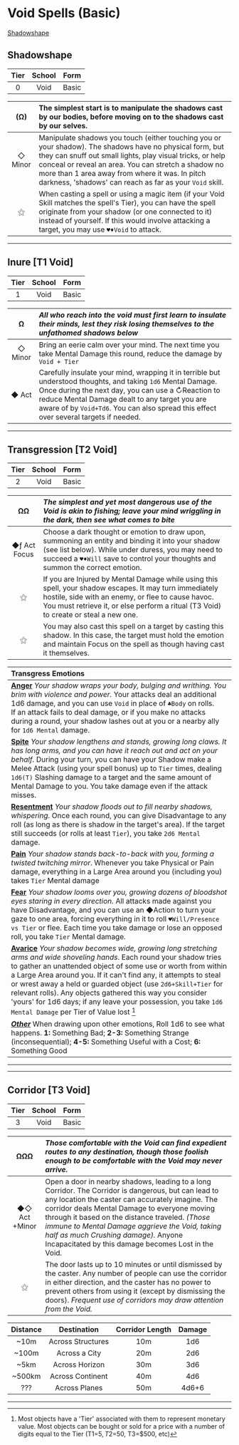 # Void Spells (Basic)


[Shadowshape](#Shadowshape)

## Shadowshape

| Tier | School | Form  |
| :--: | :----: | :---: |
|  0   |  Void  | Basic |

|   (Ω)   | The simplest start is to manipulate the shadows cast by our bodies, before moving on to the shadows cast by our selves. |
| :-----: | :----------------------------------------------------------- |
| ◇ Minor | Manipulate shadows you touch (either touching you or your shadow). The shadows have no physical form, but they can snuff out small lights, play visual tricks, or help conceal or reveal an area. You can stretch a shadow no more than 1 area away from where it was. In pitch darkness, 'shadows' can reach as far as your `Void` skill. |
|    ⚝    | When casting a spell or using a magic item (if your Void Skill matches the spell's Tier), you can have the spell originate from your shadow (or one connected to it) instead of yourself. If this would involve attacking a target, you may use  `♥♦Void` to attack. |



---



## Inure [T1 Void]

| Tier | School | Form  |
| :--: | :----: | :---: |
|  1   |  Void  | Basic |

|    Ω    | *All who reach into the void must first learn to insulate their minds, lest they risk losing themselves to the unfathomed shadows below* |
| :-----: | :----------------------------------------------------------- |
| ◇ Minor | Bring an eerie calm over your mind. The next time you take Mental Damage this round, reduce the damage by `Void + Tier` |
|  ◆ Act  | Carefully insulate your mind, wrapping it in terrible but understood thoughts, and taking `1d6` Mental Damage. Once during the next day, you can use a ↻Reaction to reduce Mental Damage dealt to any target you are aware of by `Void+Td6`. You can also spread this effect over several targets if needed. |



---



## Transgression [T2 Void]

| Tier | School | Form  |
| :--: | :----: | :---: |
|  2   |  Void  | Basic |

|       ΩΩ        | *The simplest and yet most dangerous use of the Void is akin to fishing; leave your mind wriggling in the dark, then see what comes to bite* |
| :-------------: | :----------------------------------------------------------- |
| ◆ƒ Act Focus | Choose a dark thought or emotion to draw upon, summoning an entity and binding it into your shadow (see list below). While under duress, you may need to succeed a `♥♦Will` save to control your thoughts and summon the correct emotion. |
|      ⚝      | If you are Injured by Mental Damage while using this spell, your shadow escapes. It may turn immediately hostile, side with an enemy, or flee to cause havoc. You must retrieve it, or else perform a ritual (T3 Void) to create or steal a new one. |
|        ⚝        | You may also cast this spell on a target by casting this shadow. In this case, the target must hold the emotion and maintain Focus on the spell as though having cast it themselves. |

| Transgress Emotions                                          |
| :----------------------------------------------------------- |
| **<u>Anger</u>** *Your shadow wraps your body, bulging and writhing. You brim with violence and power.* Your attacks deal an additional 1d6 damage, and you can use `Void` in place of `♣Body` on rolls.<br> If an attack fails to deal damage, or if you make no attacks during a round, your shadow lashes out at you or a nearby ally for `1d6 Mental` damage. |
| **<u>Spite</u>** *Your shadow lengthens and stands, growing long claws. It has long arms, and you can have it reach out and act on your behalf.* During your turn, you can have your Shadow make a Melee Attack (using your spell bonus) up to `Tier` times, dealing `1d6(T)` Slashing damage to a target and the same amount of Mental Damage to you. You take damage even if the attack misses. |
| **<u>Resentment</u>** *Your shadow floods out to fill nearby shadows, whispering.* Once each round, you can give Disadvantage to any roll (as long as there is shadow in the target's area). If the target still succeeds (or rolls at least `Tier`), you take `2d6 Mental` damage. |
| **<u>Pain</u>** *Your shadow stands back-to-back with you, forming a twisted twitching mirror*. Whenever you take Physical or Pain damage, everything in a Large Area around you (including you) takes `Tier` Mental damage |
| **<u>Fear</u>** *Your shadow looms over you, growing dozens of bloodshot eyes staring in every direction.* All attacks made against you have Disadvantage, and you can use an ◆Action to turn your gaze to one area, forcing everything in it to roll `♥Will/Presence vs Tier` or flee. Each time you take damage or lose an opposed roll, you take `Tier` Mental damage. |
| **<u>Avarice</u>** *Your shadow becomes wide, growing long stretching arms and wide shoveling hands*. Each round your shadow tries to gather an unattended object of some use or worth from within a Large Area around you. If it can't find any, it attempts to steal or wrest away a held or guarded object (use `2d6+Skill+Tier` for relevant rolls). Any objects gathered this way you consider 'yours' for 1d6 days; if any leave your possession, you take `1d6 Mental Damage` per Tier of Value lost [^Value] |
| ***<u>Other</u>***  When drawing upon other emotions, Roll 1d6 to see what happens. **1:** Something Bad; **2-3:** Something Strange (inconsequential); **4-5:** Something Useful with a Cost; **6:** Something Good |

---
[^Value]: Most objects have a 'Tier' associated with them to represent monetary value. Most objects can be bought or sold for a price with a number of digits equal to the Tier (T1=$5, T2=$50, T3=$500, etc)


---



## Corridor [T3 Void]

| Tier | School | Form  |
| :--: | :----: | :---: |
|  3   |  Void  | Basic |

|      ΩΩΩ      | *Those comfortable with the Void can find expedient routes to any destination, though those foolish enough to be comfortable with the Void may never arrive.* |
| :-----------: | :----------------------------------------------------------- |
| ◆◇ Act +Minor | Open a door in nearby shadows, leading to a long Corridor. The Corridor is dangerous, but can lead to any location the caster can accurately imagine. The corridor deals Mental Damage to everyone moving through it based on the distance traveled. *(Those immune to Mental Damage aggrieve the Void, taking half as much Crushing damage).* Anyone Incapacitated by this damage becomes Lost in the Void. |
|       ⚝       | The door lasts up to 10 minutes or until dismissed by the caster. Any number of people can use the corridor in either direction, and the caster has no power to prevent others from using it (except by dismissing the doors). *Frequent use of corridors may draw attention from the Void.* |

| Distance |    Destination    | Corridor Length | Damage |
| :------: | :---------------: | :-------------: | :----: |
|   ~10m   | Across Structures |       10m       |  1d6   |
|  ~100m   |   Across a City   |       20m       |  2d6   |
|   ~5km   |  Across Horizon   |       30m       |  3d6   |
|  ~500km  | Across Continent  |       40m       |  4d6   |
|   ???    |   Across Planes   |       50m       | 4d6+6  |



---

